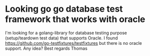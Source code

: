 
# Looking go go database test framework that works with oracle

I'm looking for a golang-library for database testing purpose (setup/teardown test data) that supports Oracle.
I found https://github.com/go-testfixtures/testfixtures but there is no oracle support.
Any idea?
Best regards
Thomas

        
